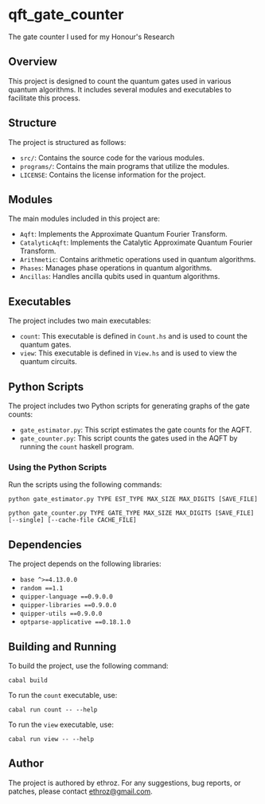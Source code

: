 # qft_gate_counter
The gate counter I used for my Honour's Research

## Overview
This project is designed to count the quantum gates used in various quantum
algorithms. It includes several modules and executables to facilitate this
process.

## Structure
The project is structured as follows:
- `src/`: Contains the source code for the various modules.
- `programs/`: Contains the main programs that utilize the modules.
- `LICENSE`: Contains the license information for the project.

## Modules
The main modules included in this project are:
- `Aqft`: Implements the Approximate Quantum Fourier Transform.
- `CatalyticAqft`: Implements the Catalytic Approximate Quantum Fourier
  Transform.
- `Arithmetic`: Contains arithmetic operations used in quantum algorithms.
- `Phases`: Manages phase operations in quantum algorithms.
- `Ancillas`: Handles ancilla qubits used in quantum algorithms.

## Executables
The project includes two main executables:
- `count`: This executable is defined in `Count.hs` and is used to count the
  quantum gates.
- `view`: This executable is defined in `View.hs` and is used to view the
  quantum circuits.

## Python Scripts
The project includes two Python scripts for generating graphs of the gate
counts:
- `gate_estimator.py`: This script estimates the gate counts for the AQFT.
- `gate_counter.py`: This script counts the gates used in the AQFT by running
  the `count` haskell program.

### Using the Python Scripts
Run the scripts using the following commands:
```
python gate_estimator.py TYPE EST_TYPE MAX_SIZE MAX_DIGITS [SAVE_FILE]
```
```
python gate_counter.py TYPE GATE_TYPE MAX_SIZE MAX_DIGITS [SAVE_FILE] [--single] [--cache-file CACHE_FILE]
```

## Dependencies
The project depends on the following libraries:
- `base ^>=4.13.0.0`
- `random ==1.1`
- `quipper-language ==0.9.0.0`
- `quipper-libraries ==0.9.0.0`
- `quipper-utils ==0.9.0.0`
- `optparse-applicative ==0.18.1.0`

## Building and Running
To build the project, use the following command:
```
cabal build
```

To run the `count` executable, use:
```
cabal run count -- --help
```

To run the `view` executable, use:
```
cabal run view -- --help
```

## Author
The project is authored by ethroz. For any suggestions, bug reports, or patches,
please contact ethroz@gmail.com.
